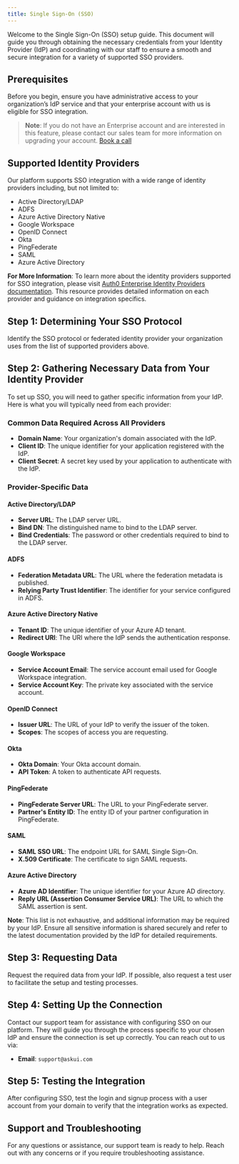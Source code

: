 ```yaml
---
title: Single Sign-On (SSO)
---
```


Welcome to the Single Sign-On (SSO) setup guide. This document will guide you through obtaining the necessary credentials from your Identity Provider (IdP) and coordinating with our staff to ensure a smooth and secure integration for a variety of supported SSO providers.

## Prerequisites

Before you begin, ensure you have administrative access to your organization’s IdP service and that your enterprise account with us is eligible for SSO integration.

> **Note**: If you do not have an Enterprise account and are interested in this feature, please contact our sales team for more information on upgrading your account.
> [Book a call](https://calendly.com/d/3m3-myw-9z7/on-enterprise-interest)

## Supported Identity Providers

Our platform supports SSO integration with a wide range of identity providers including, but not limited to:

- Active Directory/LDAP
- ADFS
- Azure Active Directory Native
- Google Workspace
- OpenID Connect
- Okta
- PingFederate
- SAML
- Azure Active Directory

**For More Information**: To learn more about the identity providers supported for SSO integration, please visit [Auth0 Enterprise Identity Providers documentation](https://auth0.com/docs/authenticate/identity-providers/enterprise-identity-providers). This resource provides detailed information on each provider and guidance on integration specifics.

## Step 1: Determining Your SSO Protocol

Identify the SSO protocol or federated identity provider your organization uses from the list of supported providers above.

## Step 2: Gathering Necessary Data from Your Identity Provider

To set up SSO, you will need to gather specific information from your IdP. Here is what you will typically need from each provider:

### Common Data Required Across All Providers
- **Domain Name**: Your organization's domain associated with the IdP.
- **Client ID**: The unique identifier for your application registered with the IdP.
- **Client Secret**: A secret key used by your application to authenticate with the IdP.

### Provider-Specific Data

#### Active Directory/LDAP
- **Server URL**: The LDAP server URL.
- **Bind DN**: The distinguished name to bind to the LDAP server.
- **Bind Credentials**: The password or other credentials required to bind to the LDAP server.

#### ADFS
- **Federation Metadata URL**: The URL where the federation metadata is published.
- **Relying Party Trust Identifier**: The identifier for your service configured in ADFS.

#### Azure Active Directory Native
- **Tenant ID**: The unique identifier of your Azure AD tenant.
- **Redirect URI**: The URI where the IdP sends the authentication response.

#### Google Workspace
- **Service Account Email**: The service account email used for Google Workspace integration.
- **Service Account Key**: The private key associated with the service account.

#### OpenID Connect
- **Issuer URL**: The URL of your IdP to verify the issuer of the token.
- **Scopes**: The scopes of access you are requesting.

#### Okta
- **Okta Domain**: Your Okta account domain.
- **API Token**: A token to authenticate API requests.

#### PingFederate
- **PingFederate Server URL**: The URL to your PingFederate server.
- **Partner's Entity ID**: The entity ID of your partner configuration in PingFederate.

#### SAML
- **SAML SSO URL**: The endpoint URL for SAML Single Sign-On.
- **X.509 Certificate**: The certificate to sign SAML requests.

#### Azure Active Directory
- **Azure AD Identifier**: The unique identifier for your Azure AD directory.
- **Reply URL (Assertion Consumer Service URL)**: The URL to which the SAML assertion is sent.

**Note**: This list is not exhaustive, and additional information may be required by your IdP. Ensure all sensitive information is shared securely and refer to the latest documentation provided by the IdP for detailed requirements.

## Step 3: Requesting Data

Request the required data from your IdP. If possible, also request a test user to facilitate the setup and testing processes.

## Step 4: Setting Up the Connection

Contact our support team for assistance with configuring SSO on our platform. They will guide you through the process specific to your chosen IdP and ensure the connection is set up correctly. You can reach out to us via:

- **Email**: `support@askui.com`

## Step 5: Testing the Integration

After configuring SSO, test the login and signup process with a user account from your domain to verify that the integration works as expected.

## Support and Troubleshooting

For any questions or assistance, our support team is ready to help. Reach out with any concerns or if you require troubleshooting assistance.

